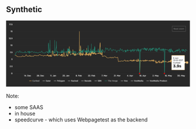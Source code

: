 ## Synthetic

<img src="resources/images/testing/SpeedCurve.png">

Note:

- some SAAS
- in house
- speedcurve - which uses Webpagetest as the backend